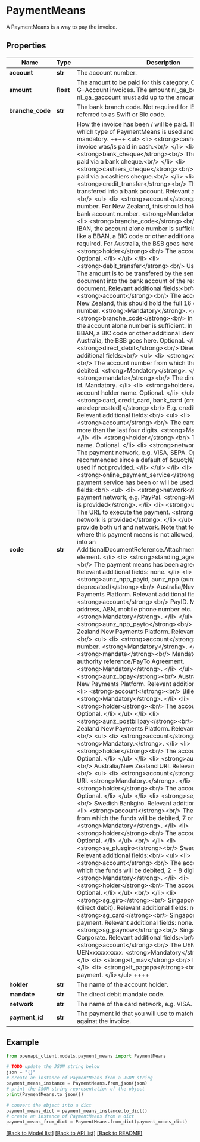 # PaymentMeans

A PaymentMeans is a way to pay the invoice.

## Properties

Name | Type | Description | Notes
------------ | ------------- | ------------- | -------------
**account** | **str** | The account number. | [optional] 
**amount** | **float** | The amount to be paid for this category. Only used for Dutch G-Account invoices. The amount nl_ga_beneficiary + amount nl_ga_gaccount must add up to the amountExcludingVat | [optional] 
**branche_code** | **str** | The bank branch code. Not required for IBAN numbers. Often referred to as Swift or Bic code. | [optional] 
**code** | **str** | How the invoice has been / will be paid. The code determines which type of PaymentMeans is used and which fields are mandatory. ++++ &lt;ul&gt;    &lt;li&gt;        &lt;strong&gt;cash&lt;/strong&gt;&lt;br/&gt;        The invoice was/is paid in cash.&lt;br/&gt;    &lt;/li&gt;    &lt;li&gt;        &lt;strong&gt;bank_cheque&lt;/strong&gt;&lt;br/&gt;        The invoice was/is paid via a bank cheque.&lt;br/&gt;    &lt;/li&gt;    &lt;li&gt;        &lt;strong&gt;cashiers_cheque&lt;/strong&gt;&lt;br/&gt;        The invoice was/is paid via a cashiers cheque.&lt;br/&gt;    &lt;/li&gt;    &lt;li&gt;        &lt;strong&gt;credit_transfer&lt;/strong&gt;&lt;br/&gt;        The amount is to be transfered into a bank account. Relevant additional fields:&lt;br/&gt;        &lt;ul&gt;            &lt;li&gt;                &lt;strong&gt;account&lt;/strong&gt;&lt;br/&gt;                The account number. For New Zealand, this should hold the full 16 digit bank account number. &lt;strong&gt;Mandatory&lt;/strong&gt;.            &lt;/li&gt;            &lt;li&gt;                &lt;strong&gt;branche_code&lt;/strong&gt;&lt;br/&gt;                In case of an IBAN, the account alone number is sufficient. In other cases, like a BBAN, a BIC code or other additional identifier is required. For Australia, the BSB goes here. Optional.            &lt;/li&gt;            &lt;li&gt;                &lt;strong&gt;holder&lt;/strong&gt;&lt;br/&gt;                The account holder name. Optional.            &lt;/li&gt;        &lt;/ul&gt;    &lt;/li&gt;    &lt;li&gt;        &lt;strong&gt;debit_transfer&lt;/strong&gt;&lt;br/&gt;        Used for CreditNotes. The amount is to be transfered by the sender of the document into the bank account of the receiver of the document. Relevant additional fields:&lt;br/&gt;        &lt;ul&gt;            &lt;li&gt;                &lt;strong&gt;account&lt;/strong&gt;&lt;br/&gt;                The account number. For New Zealand, this should hold the full 16 digit bank account number. &lt;strong&gt;Mandatory&lt;/strong&gt;.            &lt;/li&gt;            &lt;li&gt;                &lt;strong&gt;branche_code&lt;/strong&gt;&lt;br/&gt;                In case of an IBAN, the account alone number is sufficient. In other cases, like a BBAN, a BIC code or other additional identifier is required. For Australia, the BSB goes here. Optional.            &lt;/li&gt;        &lt;/ul&gt;    &lt;/li&gt;    &lt;li&gt;        &lt;strong&gt;direct_debit&lt;/strong&gt;&lt;br/&gt;        Direct debit. Relevant additional fields:&lt;br/&gt;        &lt;ul&gt;            &lt;li&gt;                &lt;strong&gt;account&lt;/strong&gt;&lt;br/&gt;                The account number from which the funds will be debited. &lt;strong&gt;Mandatory&lt;/strong&gt;.            &lt;/li&gt;            &lt;li&gt;                &lt;strong&gt;mandate&lt;/strong&gt;&lt;br/&gt;                The direct debit mandate id. Mandatory.            &lt;/li&gt;            &lt;li&gt;                &lt;strong&gt;holder&lt;/strong&gt;&lt;br/&gt;                The account holder name. Optional.            &lt;/li&gt;        &lt;/ul&gt;    &lt;/li&gt;    &lt;li&gt;        &lt;strong&gt;card, credit_card, bank_card (credit_card, bank_card are deprecated)&lt;/strong&gt;&lt;br/&gt;        E.g. credit or debit card. Relevant additional fields:&lt;br/&gt;        &lt;ul&gt;            &lt;li&gt;                &lt;strong&gt;account&lt;/strong&gt;&lt;br/&gt;                The card number, but never more than the last four digits. &lt;strong&gt;Mandatory&lt;/strong&gt;.            &lt;/li&gt;            &lt;li&gt;                &lt;strong&gt;holder&lt;/strong&gt;&lt;br/&gt;                The account holder name. Optional.            &lt;/li&gt;            &lt;li&gt;                &lt;strong&gt;network&lt;/strong&gt;&lt;br/&gt;                The payment network, e.g. VISA, SEPA. Optional, but recommended since a default of \&quot;N/A\&quot; may be used if not provided.            &lt;/li&gt;        &lt;/ul&gt;    &lt;/li&gt;    &lt;li&gt;        &lt;strong&gt;online_payment_service&lt;/strong&gt;&lt;br/&gt;        An online payment service has been or will be used. Relevant additional fields:&lt;br/&gt;        &lt;ul&gt;            &lt;li&gt;                &lt;strong&gt;network&lt;/strong&gt;&lt;br/&gt;                The payment network, e.g. PayPal. &lt;strong&gt;Mandatory unless url is provided&lt;/strong&gt;.            &lt;/li&gt;            &lt;li&gt;                &lt;strong&gt;url&lt;/strong&gt;&lt;br/&gt;                The URL to execute the payment. &lt;strong&gt;Mandatory unless network is provided&lt;/strong&gt;.            &lt;/li&gt;        &lt;/ul&gt;        It is possible to provide both url and network. Note that for UBL, in countries where this payment means is not allowed, this will translate into an AdditionalDocumentReference.Attachment.ExternalReference element.    &lt;/li&gt;    &lt;li&gt;        &lt;strong&gt;standing_agreement&lt;/strong&gt;&lt;br/&gt;        The payment means has been agreed out of band. Relevant additional fields: none.    &lt;/li&gt;    &lt;li&gt;        &lt;strong&gt;aunz_npp_payid, aunz_npp (aunz_npp is deprecated)&lt;/strong&gt;&lt;br/&gt;        Australia/New Zealand New Payments Platform. Relevant additional fields:&lt;br/&gt;        &lt;ul&gt;            &lt;li&gt;                &lt;strong&gt;account&lt;/strong&gt;&lt;br/&gt;                PayID. May be an email address, ABN, mobile phone number etc. &lt;strong&gt;Mandatory&lt;/strong&gt;.            &lt;/li&gt;        &lt;/ul&gt;    &lt;/li&gt;    &lt;li&gt;        &lt;strong&gt;aunz_npp_payto&lt;/strong&gt;&lt;br/&gt;        Australia/New Zealand New Payments Platform. Relevant additional fields:&lt;br/&gt;        &lt;ul&gt;            &lt;li&gt;                &lt;strong&gt;account&lt;/strong&gt;&lt;br/&gt;                Account number. &lt;strong&gt;Mandatory&lt;/strong&gt;.            &lt;/li&gt;            &lt;li&gt;                &lt;strong&gt;mandate&lt;/strong&gt;&lt;br/&gt;                Mandate/direct debit authority reference/PayTo Agreement. &lt;strong&gt;Mandatory&lt;/strong&gt;.            &lt;/li&gt;        &lt;/ul&gt;    &lt;/li&gt;    &lt;li&gt;        &lt;strong&gt;aunz_bpay&lt;/strong&gt;&lt;br/&gt;        Australia/New Zealand New Payments Platform. Relevant additional fields:&lt;br/&gt;        &lt;ul&gt;            &lt;li&gt;                &lt;strong&gt;account&lt;/strong&gt;&lt;br/&gt;                Biller code. &lt;strong&gt;Mandatory&lt;/strong&gt;.            &lt;/li&gt;            &lt;li&gt;                &lt;strong&gt;holder&lt;/strong&gt;&lt;br/&gt;                The account holder name. Optional.            &lt;/li&gt;        &lt;/ul&gt;    &lt;/li&gt;    &lt;li&gt;        &lt;strong&gt;aunz_postbillpay&lt;/strong&gt;&lt;br/&gt;        Australia/New Zealand New Payments Platform. Relevant additional fields:&lt;br/&gt;        &lt;ul&gt;            &lt;li&gt;                &lt;strong&gt;account&lt;/strong&gt;&lt;br/&gt;                Biller code. &lt;strong&gt;Mandatory.&lt;/strong&gt;.            &lt;/li&gt;            &lt;li&gt;                &lt;strong&gt;holder&lt;/strong&gt;&lt;br/&gt;                The account holder name. Optional.            &lt;/li&gt;        &lt;/ul&gt;    &lt;/li&gt;    &lt;li&gt;        &lt;strong&gt;aunz_uri&lt;/strong&gt;&lt;br/&gt;        Australia/New Zealand URI. Relevant additional fields:&lt;br/&gt;        &lt;ul&gt;            &lt;li&gt;                &lt;strong&gt;account&lt;/strong&gt;&lt;br/&gt;                Payment URI. &lt;strong&gt;Mandatory.&lt;/strong&gt;.            &lt;/li&gt;            &lt;li&gt;                &lt;strong&gt;holder&lt;/strong&gt;&lt;br/&gt;                The account holder name. Optional.            &lt;/li&gt;        &lt;/ul&gt;    &lt;/li&gt;    &lt;li&gt;        &lt;strong&gt;se_bankgiro&lt;/strong&gt;&lt;br/&gt;        Swedish Bankgiro. Relevant additional fields:&lt;br/&gt;        &lt;ul&gt;            &lt;li&gt;                &lt;strong&gt;account&lt;/strong&gt;&lt;br/&gt;                The account number from which the funds will be debited, 7 or 8 digits. &lt;strong&gt;Mandatory&lt;/strong&gt;.            &lt;/li&gt;            &lt;li&gt;                &lt;strong&gt;holder&lt;/strong&gt;&lt;br/&gt;                The account holder name. Optional.            &lt;/li&gt;        &lt;/ul&gt;        &lt;br/&gt;    &lt;/li&gt;    &lt;li&gt;        &lt;strong&gt;se_plusgiro&lt;/strong&gt;&lt;br/&gt;        Swedish Plusgiro. Relevant additional fields:&lt;br/&gt;        &lt;ul&gt;            &lt;li&gt;                &lt;strong&gt;account&lt;/strong&gt;&lt;br/&gt;                The account number from which the funds will be debited, 2 - 8 digits. &lt;strong&gt;Mandatory&lt;/strong&gt;.            &lt;/li&gt;            &lt;li&gt;                &lt;strong&gt;holder&lt;/strong&gt;&lt;br/&gt;                The account holder name. Optional.            &lt;/li&gt;        &lt;/ul&gt;        &lt;br/&gt;    &lt;/li&gt;    &lt;li&gt;        &lt;strong&gt;sg_giro&lt;/strong&gt;&lt;br/&gt;        Singapore GIRO-system (direct debit). Relevant additional fields: none.    &lt;/li&gt;    &lt;li&gt;        &lt;strong&gt;sg_card&lt;/strong&gt;&lt;br/&gt;        Singapore CreditCard payment. Relevant additional fields: none.    &lt;/li&gt;    &lt;li&gt;        &lt;strong&gt;sg_paynow&lt;/strong&gt;&lt;br/&gt;        Singapore PayNow Corporate.  Relevant additional fields:&lt;br/&gt;        &lt;ul&gt;            &lt;li&gt;                &lt;strong&gt;account&lt;/strong&gt;&lt;br/&gt;                The UEN, format: UENxxxxxxxxxx. &lt;strong&gt;Mandatory&lt;/strong&gt;.            &lt;/li&gt;        &lt;/ul&gt;    &lt;/li&gt;    &lt;li&gt;        &lt;strong&gt;it_mav&lt;/strong&gt;&lt;br/&gt;        Italy MAV payment.    &lt;/li&gt;    &lt;li&gt;        &lt;strong&gt;it_pagopa&lt;/strong&gt;&lt;br/&gt;        Italy PagoPA payment.    &lt;/li&gt;&lt;/ul&gt; ++++  | 
**holder** | **str** | The name of the account holder. | [optional] 
**mandate** | **str** | The direct debit mandate code. | [optional] 
**network** | **str** | The name of the card network, e.g. VISA. | [optional] 
**payment_id** | **str** | The payment id that you will use to match the payment against the invoice. | [optional] 

## Example

```python
from openapi_client.models.payment_means import PaymentMeans

# TODO update the JSON string below
json = "{}"
# create an instance of PaymentMeans from a JSON string
payment_means_instance = PaymentMeans.from_json(json)
# print the JSON string representation of the object
print(PaymentMeans.to_json())

# convert the object into a dict
payment_means_dict = payment_means_instance.to_dict()
# create an instance of PaymentMeans from a dict
payment_means_from_dict = PaymentMeans.from_dict(payment_means_dict)
```
[[Back to Model list]](../README.md#documentation-for-models) [[Back to API list]](../README.md#documentation-for-api-endpoints) [[Back to README]](../README.md)



